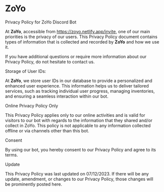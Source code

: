 # ZoYo

Privacy Policy for ZoYo Discord Bot

At **ZoYo**, accessible from https://zoyo.netlify.app/invite, one of our main priorities is the privacy of our users. This Privacy Policy document contains types of information that is collected and recorded by **ZoYo** and how we use it.

If you have additional questions or require more information about our Privacy Policy, do not hesitate to contact us.

Storage of User IDs:

At **ZoYo**, we store user IDs in our database to provide a personalized and enhanced user experience. This information helps us to deliver tailored services, such as tracking individual user progress, managing inventories, and ensuring a seamless interaction within our bot.

Online Privacy Policy Only

This Privacy Policy applies only to our online activities and is valid for visitors to our bot with regards to the information that they shared and/or collect in ZoYo. This policy is not applicable to any information collected offline or via channels other than this bot.

Consent

By using our bot, you hereby consent to our Privacy Policy and agree to its terms.

Update

This Privacy Policy was last updated on 07/12/2023. If there will be any update, amendment, or changes to our Privacy Policy, those changes will be prominently posted here.

